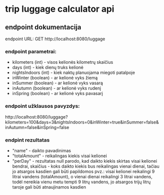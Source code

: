 # trip luggage calculator api

## endpoint dokumentacija
endpoint URL: GET http://localhost:8080/luggage
### endpoint parametrai: 
   - kilometers (int) - visos kelionės kilometrų skaičius
   - days (int) - kiek dienų truks kelionė
   - nightsIndoors (int) - kiek naktų planuojama miegoti patalpoje 
   - inWinter (boolean) - ar kelionė vyks žiemą
   - inSummer (boolean) - ar kelionė vyks vasarą
   - inAutumn (boolean) - ar kelionė vyks rudenį
   - inSpring (boolean) - ar kelionė vyks pavasarį
   
### endpoint užklausos pavyzdys:

http://localhost:8080/luggage?kilometers=100&days=3&nightsIndoors=0&inWinter=true&inSummer=false&inAutumn=false&inSpring=false

### endpint rezultatas
  - "name" - daikto pavadinimas
  - "totalAmount" - reikalingas kiekis visai kelionei
  - "perDay" - rezultatas null parodo, kad daikto kiekis skirtas visai kelionei bendrai, skaičius - koks daikto kiekis bus reikalingas vienai dienai, tačiau jo atsargos kasdien gali būti papildomos pvz.: visai kelionei reikalingi 9 litrai vandens (totalAmount), o vienai dienai reikalingi 3 litrai vandens, todėl nereikia vienu metu tempti 9 litrų vandens, jo atsargos trijų litrų taroje gali būti atnaujinamos kasdien

